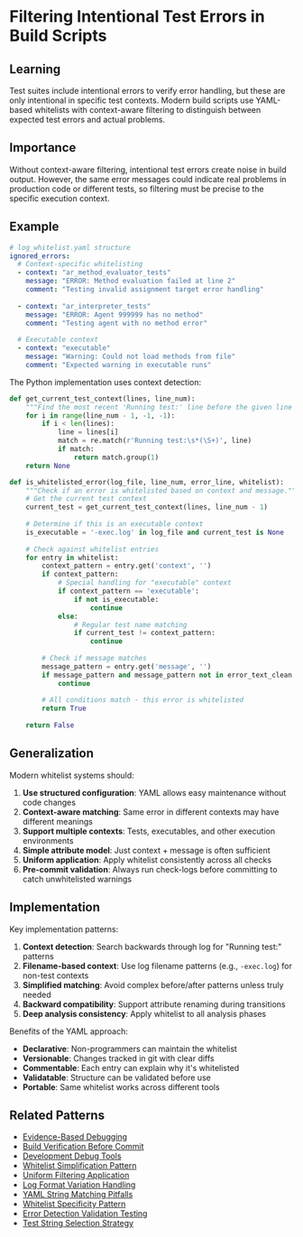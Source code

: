 # Filtering Intentional Test Errors in Build Scripts

## Learning
Test suites include intentional errors to verify error handling, but these are only intentional in specific test contexts. Modern build scripts use YAML-based whitelists with context-aware filtering to distinguish between expected test errors and actual problems.

## Importance
Without context-aware filtering, intentional test errors create noise in build output. However, the same error messages could indicate real problems in production code or different tests, so filtering must be precise to the specific execution context.

## Example
```yaml
# log_whitelist.yaml structure
ignored_errors:
  # Context-specific whitelisting
  - context: "ar_method_evaluator_tests"
    message: "ERROR: Method evaluation failed at line 2"
    comment: "Testing invalid assignment target error handling"
    
  - context: "ar_interpreter_tests"
    message: "ERROR: Agent 999999 has no method"
    comment: "Testing agent with no method error"
    
  # Executable context
  - context: "executable"
    message: "Warning: Could not load methods from file"
    comment: "Expected warning in executable runs"
```

The Python implementation uses context detection:
```python
def get_current_test_context(lines, line_num):
    """Find the most recent 'Running test:' line before the given line number."""
    for i in range(line_num - 1, -1, -1):
        if i < len(lines):
            line = lines[i]
            match = re.match(r'Running test:\s*(\S+)', line)
            if match:
                return match.group(1)
    return None

def is_whitelisted_error(log_file, line_num, error_line, whitelist):
    """Check if an error is whitelisted based on context and message."""
    # Get the current test context
    current_test = get_current_test_context(lines, line_num - 1)
    
    # Determine if this is an executable context
    is_executable = '-exec.log' in log_file and current_test is None
    
    # Check against whitelist entries
    for entry in whitelist:
        context_pattern = entry.get('context', '')
        if context_pattern:
            # Special handling for "executable" context
            if context_pattern == 'executable':
                if not is_executable:
                    continue
            else:
                # Regular test name matching
                if current_test != context_pattern:
                    continue
        
        # Check if message matches
        message_pattern = entry.get('message', '')
        if message_pattern and message_pattern not in error_text_clean:
            continue
            
        # All conditions match - this error is whitelisted
        return True
    
    return False
```

## Generalization
Modern whitelist systems should:

1. **Use structured configuration**: YAML allows easy maintenance without code changes
2. **Context-aware matching**: Same error in different contexts may have different meanings
3. **Support multiple contexts**: Tests, executables, and other execution environments
4. **Simple attribute model**: Just context + message is often sufficient
5. **Uniform application**: Apply whitelist consistently across all checks
6. **Pre-commit validation**: Always run check-logs before committing to catch unwhitelisted warnings

## Implementation
Key implementation patterns:

1. **Context detection**: Search backwards through log for "Running test:" patterns
2. **Filename-based context**: Use log filename patterns (e.g., `-exec.log`) for non-test contexts
3. **Simplified matching**: Avoid complex before/after patterns unless truly needed
4. **Backward compatibility**: Support attribute renaming during transitions
5. **Deep analysis consistency**: Apply whitelist to all analysis phases

Benefits of the YAML approach:
- **Declarative**: Non-programmers can maintain the whitelist
- **Versionable**: Changes tracked in git with clear diffs
- **Commentable**: Each entry can explain why it's whitelisted
- **Validatable**: Structure can be validated before use
- **Portable**: Same whitelist works across different tools

## Related Patterns
- [Evidence-Based Debugging](evidence-based-debugging.md)
- [Build Verification Before Commit](build-verification-before-commit.md)
- [Development Debug Tools](development-debug-tools.md)
- [Whitelist Simplification Pattern](whitelist-simplification-pattern.md)
- [Uniform Filtering Application](uniform-filtering-application.md)
- [Log Format Variation Handling](log-format-variation-handling.md)
- [YAML String Matching Pitfalls](yaml-string-matching-pitfalls.md)
- [Whitelist Specificity Pattern](whitelist-specificity-pattern.md)
- [Error Detection Validation Testing](error-detection-validation-testing.md)
- [Test String Selection Strategy](test-string-selection-strategy.md)